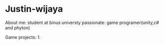 # Justin-wijaya


About me:
student at binus universty
passionate: game programer(unity,c# and phyton)

Game projects:
1.

